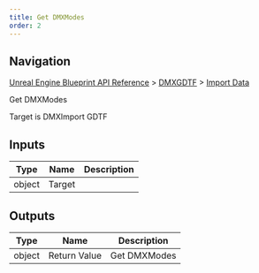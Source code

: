 ```yaml
---
title: Get DMXModes
order: 2
---
```

## Navigation

[Unreal Engine Blueprint API Reference](https://dev.epicgames.com/documentation/en-us/unreal-engine/BlueprintAPI) > [DMXGDTF](https://dev.epicgames.com/documentation/en-us/unreal-engine/BlueprintAPI/DMXGDTF) > [Import Data](https://dev.epicgames.com/documentation/en-us/unreal-engine/BlueprintAPI/DMXGDTF/ImportData)

Get DMXModes

Target is DMXImport GDTF

## Inputs

| Type | Name | Description |
| --- | --- | --- |
| object | Target |  |

## Outputs

| Type | Name | Description |
| --- | --- | --- |
| object | Return Value | Get DMXModes |
